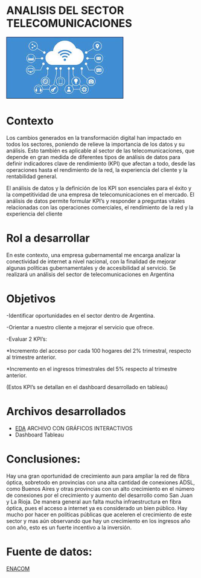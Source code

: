 # ANALISIS DEL SECTOR TELECOMUNICACIONES

![](https://github.com/ECBOCANEGRA/Analytics_Telecom/blob/main/visuals/cloud.jpeg)

# Contexto 
Los cambios generados en la transformación digital han impactado en todos los sectores, poniendo de relieve la importancia de los datos y su análisis. Esto también es aplicable al sector de las telecomunicaciones, que depende en gran medida de diferentes tipos de análisis de datos para definir indicadores clave de rendimiento (KPI) que afectan a todo, desde las operaciones hasta el rendimiento de la red, la experiencia del cliente y la rentabilidad general.

El análisis de datos y la definición de los KPI son esenciales para el éxito y la competitividad de una empresa de telecomunicaciones en el mercado. El análisis de datos permite formular KPI’s y responder a preguntas vitales relacionadas con las operaciones comerciales, el rendimiento de la red y la experiencia del cliente


# Rol a desarrollar
En este contexto, una empresa gubernamental me encarga analizar la conectividad de internet a nivel nacional, con la finalidad de mejorar algunas políticas gubernamentales y de accesibilidad al servicio.
Se realizará un análisis del sector de telecomunicaciones en Argentina 

# Objetivos

-Identificar oportunidades en el sector dentro de Argentina.

-Orientar a nuestro cliente a mejorar el servicio que ofrece. 

-Evaluar 2 KPI’s: 

*Incremento del acceso por cada 100 hogares del 2% trimestral, respecto al trimestre anterior.

*Incremento en el ingresos trimestrales del 5% respecto al trimestre anterior.

(Estos KPI’s se detallan en el dashboard desarrollado en tableau)


# Archivos desarrollados

* [EDA](https://nbviewer.org/github/ECBOCANEGRA/Analytics_Telecom/blob/main/EDA.ipynb) ARCHIVO CON GRÁFICOS INTERACTIVOS
* Dashboard Tableau



# Conclusiones:
Hay una gran oportunidad de crecimiento aun para ampliar la red de fibra óptica, sobretodo en provincias con una alta cantidad de conexiones ADSL, como Buenos Aires y otras provincias con un alto crecimiento en el número de conexiones por el crecimiento y aumento del desarrollo como San Juan y La Rioja. 
De manera general aun falta mucha infraestructura en fibra óptica, pues el acceso a internet ya es considerado un bien público. Hay mucho por hacer en políticas públicas que aceleren el crecimiento de este sector y mas aún observando que hay un crecimiento en los ingresos año con año, esto es un fuerte incentivo a la inversión.



# Fuente de datos:
[ENACOM](https://datosabiertos.enacom.gob.ar/dashboards/20000/acceso-a-internet/) 




 
